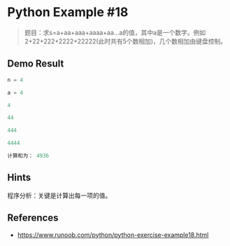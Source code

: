 # Python Example #18

> 题目：求s=a+aa+aaa+aaaa+aa...a的值，其中a是一个数字。例如2+22+222+2222+22222(此时共有5个数相加)，几个数相加由键盘控制。

## Demo Result

```python
n = 4
a = 4
4
44
444
4444
计算和为： 4936
```

## Hints

程序分析：关键是计算出每一项的值。

## References

- <https://www.runoob.com/python/python-exercise-example18.html>
